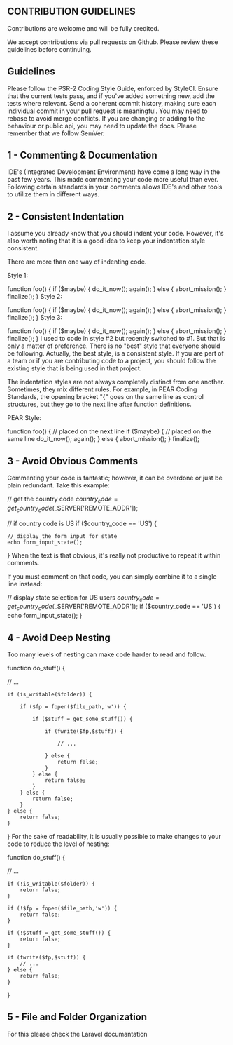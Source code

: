 ## CONTRIBUTION GUIDELINES
Contributions are welcome and will be fully credited.

We accept contributions via pull requests on Github. Please review these guidelines before continuing.

## Guidelines

Please follow the PSR-2 Coding Style Guide, enforced by StyleCI.
Ensure that the current tests pass, and if you've added something new, add the tests where relevant.
Send a coherent commit history, making sure each individual commit in your pull request is meaningful.
You may need to rebase to avoid merge conflicts.
If you are changing or adding to the behaviour or public api, you may need to update the docs.
Please remember that we follow SemVer.

## 1 - Commenting & Documentation
IDE's (Integrated Development Environment) have come a long way in the past few years. This made commenting your code more useful than ever. Following certain standards in your comments allows IDE's and other tools to utilize them in different ways.

## 2 - Consistent Indentation
I assume you already know that you should indent your code. However, it's also worth noting that it is a good idea to keep your indentation style consistent.

There are more than one way of indenting code.

Style 1:

function foo() {
    if ($maybe) {
        do_it_now();
        again();
    } else {
        abort_mission();
    }
    finalize();
}
Style 2:

function foo()
{
    if ($maybe)
    {
        do_it_now();
        again();
    }
    else
    {
        abort_mission();
    }
    finalize();
}
Style 3:

function foo()
{   if ($maybe)
    {   do_it_now();
        again();
    }
    else
    {   abort_mission();
    }
    finalize();
}
I used to code in style #2 but recently switched to #1. But that is only a matter of preference. There is no "best" style that everyone should be following. Actually, the best style, is a consistent style. If you are part of a team or if you are contributing code to a project, you should follow the existing style that is being used in that project.

The indentation styles are not always completely distinct from one another. Sometimes, they mix different rules. For example, in PEAR Coding Standards, the opening bracket "{" goes on the same line as control structures, but they go to the next line after function definitions.

PEAR Style:

function foo()
{                     // placed on the next line
    if ($maybe) {     // placed on the same line
        do_it_now();
        again();
    } else {
        abort_mission();
    }
    finalize();
    
## 3 - Avoid Obvious Comments
Commenting your code is fantastic; however, it can be overdone or just be plain redundant. Take this example:


// get the country code
$country_code = get_country_code($_SERVER['REMOTE_ADDR']);
 
// if country code is US
if ($country_code == 'US') {
 
    // display the form input for state
    echo form_input_state();
}
When the text is that obvious, it's really not productive to repeat it within comments.

If you must comment on that code, you can simply combine it to a single line instead:


// display state selection for US users
$country_code = get_country_code($_SERVER['REMOTE_ADDR']);
if ($country_code == 'US') {
    echo form_input_state();
}

## 4 - Avoid Deep Nesting
Too many levels of nesting can make code harder to read and follow.


function do_stuff() {
 
// ...
 
    if (is_writable($folder)) {
 
        if ($fp = fopen($file_path,'w')) {
 
            if ($stuff = get_some_stuff()) {
 
                if (fwrite($fp,$stuff)) {
 
                    // ...
 
                } else {
                    return false;
                }
            } else {
                return false;
            }
        } else {
            return false;
        }
    } else {
        return false;
    }
}
For the sake of readability, it is usually possible to make changes to your code to reduce the level of nesting:


function do_stuff() {
 
// ...
 
    if (!is_writable($folder)) {
        return false;
    }
 
    if (!$fp = fopen($file_path,'w')) {
        return false;
    }
 
    if (!$stuff = get_some_stuff()) {
        return false;
    }
 
    if (fwrite($fp,$stuff)) {
        // ...
    } else {
        return false;
    }
}

## 5 - File and Folder Organization 
For this please check the Laravel documantation
